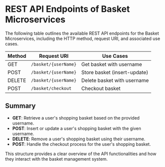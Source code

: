 # REST API Endpoints of Basket Microservices

The following table outlines the available REST API endpoints for the Basket Microservices, including the HTTP method, request URI, and associated use cases.

| Method | Request URI           | Use Cases                          |
|--------|-----------------------|------------------------------------|
| GET    | `/basket/{userName}`  | Get basket with username           |
| POST   | `/basket/{userName}`  | Store basket (insert-update)      |
| DELETE | `/basket/{userName}`  | Delete basket with username        |
| POST   | `/basket/checkout`    | Checkout basket                    |

## Summary

- **GET**: Retrieve a user's shopping basket based on the provided username.
- **POST**: Insert or update a user's shopping basket with the given username.
- **DELETE**: Remove a user's shopping basket using their username.
- **POST**: Handle the checkout process for the user's shopping basket.

This structure provides a clear overview of the API functionalities and how they interact with the basket management system.